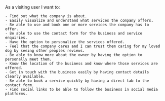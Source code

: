 As a visiting user I want to:

    - Find out what the company is about.
    - Easily visualize and understand what services the company offers.
    - Be able to use and book one or more services the company has to offer.
    - Be able to use the contact form for the business and service enquiries.
    - Have the option to personalize the services offered.
    - Feel that the company cares and I can trust them caring for my loved dog by seeing other peoples reviews.
    - Be able to know more about the owner by having the option to personally meet them.
    - Know the location of the business and know where those services are offered.
    - Get in touch with the business easily by having contact details clearly available.
    - Be able to book a service quickly by having a direct tab to the contact form.
    - Find social links to be able to follow the business in social media platforms.